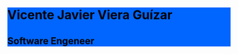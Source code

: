 <style>
    .header{
        color: black;
        background-color: #0066ff;
    }
</style>

<div class="header">

# Vicente Javier Viera Guízar
## Software Engeneer  
</div>
